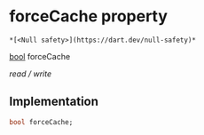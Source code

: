 


# forceCache property




    *[<Null safety>](https://dart.dev/null-safety)*


[bool](https://api.flutter.dev/flutter/dart-core/bool-class.html) forceCache
  
_read / write_






## Implementation

```dart
bool forceCache;


```







